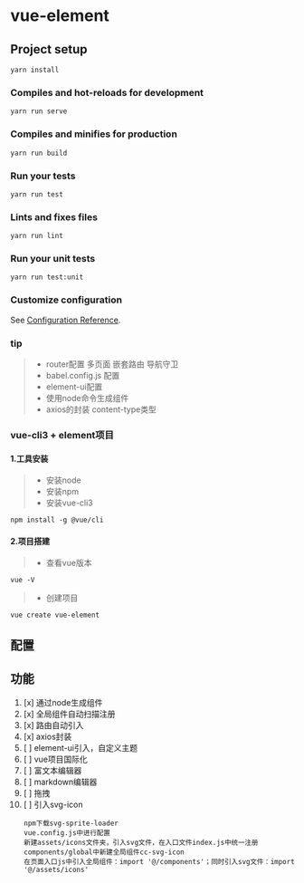# vue-element

## Project setup
```
yarn install
```

### Compiles and hot-reloads for development
```
yarn run serve
```

### Compiles and minifies for production
```
yarn run build
```

### Run your tests
```
yarn run test
```

### Lints and fixes files
```
yarn run lint
```

### Run your unit tests
```
yarn run test:unit
```

### Customize configuration
See [Configuration Reference](https://cli.vuejs.org/config/).

### tip
> * router配置 多页面 嵌套路由 导航守卫
> * babel.config.js 配置
> * element-ui配置
> * 使用node命令生成组件
> * axios的封装  content-type类型

### vue-cli3 + element项目
#### 1.工具安装
> * 安装node
> * 安装npm
> * 安装vue-cli3
```
npm install -g @vue/cli
```
#### 2.项目搭建
> * 查看vue版本
```
vue -V
```
> * 创建项目
```
vue create vue-element
```
## 配置

## 功能
1. [x] 通过node生成组件
2. [x] 全局组件自动扫描注册
3. [x] 路由自动引入
4. [x] axios封装
5. [ ] element-ui引入，自定义主题
6. [ ] vue项目国际化
7. [ ] 富文本编辑器
8. [ ] markdown编辑器
9. [ ] 拖拽
10. [ ] 引入svg-icon
    ```
    npm下载svg-sprite-loader
    vue.config.js中进行配置
    新建assets/icons文件夹，引入svg文件，在入口文件index.js中统一注册
    components/global中新建全局组件cc-svg-icon
    在页面入口js中引入全局组件：import '@/components'；同时引入svg文件：import '@/assets/icons'

    ```

